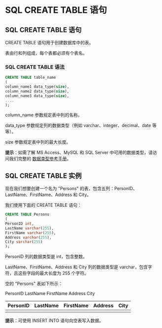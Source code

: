# SQL CREATE TABLE 语句
## SQL CREATE TABLE 语句
CREATE TABLE 语句用于创建数据库中的表。

表由行和列组成，每个表都必须有个表名。
### SQL CREATE TABLE 语法

```sql
CREATE TABLE table_name
(
column_name1 data_type(size),
column_name2 data_type(size),
column_name3 data_type(size),
....
);
```
column_name 参数规定表中列的名称。

data_type 参数规定列的数据类型（例如 varchar、integer、decimal、date 等等）。

size 参数规定表中列的最大长度。

**提示**：如需了解 MS Access、MySQL 和 SQL Server 中可用的数据类型，请访问我们完整的 [数据类型参考手册](https://www.runoob.com/sql/sql-datatypes.html)。
## SQL CREATE TABLE 实例
现在我们想要创建一个名为 "Persons" 的表，包含五列：PersonID、LastName、FirstName、Address 和 City。

我们使用下面的 CREATE TABLE 语句：
```sql
CREATE TABLE Persons
(
PersonID int,
LastName varchar(255),
FirstName varchar(255),
Address varchar(255),
City varchar(255)
);
```
PersonID 列的数据类型是 int，包含整数。

LastName、FirstName、Address 和 City 列的数据类型是 varchar，包含字符，且这些字段的最大长度为 255 个字符。

空的 "Persons" 表如下所示：


PersonID	LastName	FirstName	Address	City

| PersonID        | LastName   |  FirstName  | Address | City |
| --------   | -----:  | :----:  | :-------: | :-------: |
|       | |   |||

**提示**：可使用 INSERT INTO 语句向空表写入数据。
